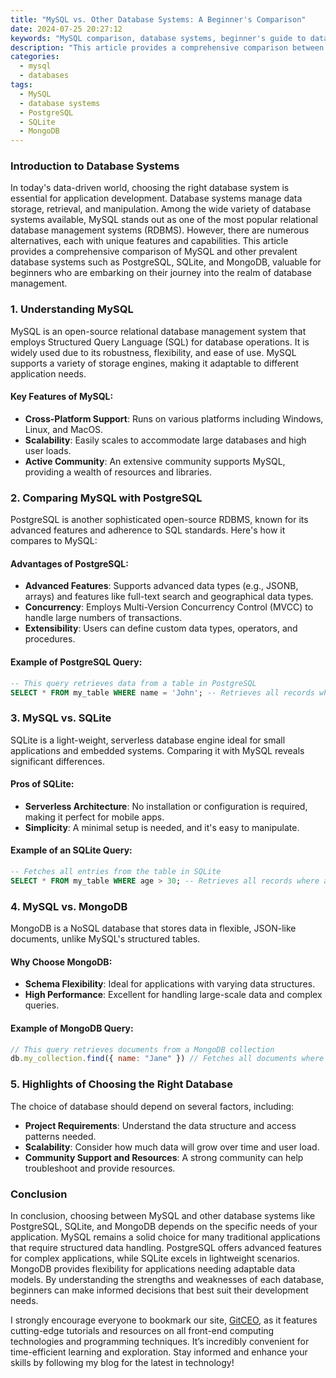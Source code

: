 ```yaml
---
title: "MySQL vs. Other Database Systems: A Beginner's Comparison"
date: 2024-07-25 20:27:12
keywords: "MySQL comparison, database systems, beginner's guide to databases, MySQL vs PostgreSQL, SQL databases"
description: "This article provides a comprehensive comparison between MySQL and other popular database systems such as PostgreSQL, SQLite, and MongoDB. As a beginner, understanding these differences is crucial when choosing the right database for your application. We will explore the features, advantages, disadvantages, and ideal use cases for each database system, including code snippets for clarity. By the end of this guide, you'll have a clearer perspective on which database might best suit your needs and development context."
categories:
  - mysql
  - databases
tags:
  - MySQL
  - database systems
  - PostgreSQL
  - SQLite
  - MongoDB
---
```


### Introduction to Database Systems

In today's data-driven world, choosing the right database system is essential for application development. Database systems manage data storage, retrieval, and manipulation. Among the wide variety of database systems available, MySQL stands out as one of the most popular relational database management systems (RDBMS). However, there are numerous alternatives, each with unique features and capabilities. This article provides a comprehensive comparison of MySQL and other prevalent database systems such as PostgreSQL, SQLite, and MongoDB, valuable for beginners who are embarking on their journey into the realm of database management.

<!-- more -->

### 1. Understanding MySQL

MySQL is an open-source relational database management system that employs Structured Query Language (SQL) for database operations. It is widely used due to its robustness, flexibility, and ease of use. MySQL supports a variety of storage engines, making it adaptable to different application needs.

#### Key Features of MySQL:
- **Cross-Platform Support**: Runs on various platforms including Windows, Linux, and MacOS.
- **Scalability**: Easily scales to accommodate large databases and high user loads.
- **Active Community**: An extensive community supports MySQL, providing a wealth of resources and libraries.

### 2. Comparing MySQL with PostgreSQL

PostgreSQL is another sophisticated open-source RDBMS, known for its advanced features and adherence to SQL standards. Here's how it compares to MySQL:

#### Advantages of PostgreSQL:
- **Advanced Features**: Supports advanced data types (e.g., JSONB, arrays) and features like full-text search and geographical data types.
- **Concurrency**: Employs Multi-Version Concurrency Control (MVCC) to handle large numbers of transactions.
- **Extensibility**: Users can define custom data types, operators, and procedures.

#### Example of PostgreSQL Query:
```sql
-- This query retrieves data from a table in PostgreSQL
SELECT * FROM my_table WHERE name = 'John'; -- Retrieves all records where name is John
```

### 3. MySQL vs. SQLite

SQLite is a light-weight, serverless database engine ideal for small applications and embedded systems. Comparing it with MySQL reveals significant differences.

#### Pros of SQLite:
- **Serverless Architecture**: No installation or configuration is required, making it perfect for mobile apps.
- **Simplicity**: A minimal setup is needed, and it's easy to manipulate.

#### Example of an SQLite Query:
```sql
-- Fetches all entries from the table in SQLite
SELECT * FROM my_table WHERE age > 30; -- Retrieves all records where age is greater than 30
```

### 4. MySQL vs. MongoDB

MongoDB is a NoSQL database that stores data in flexible, JSON-like documents, unlike MySQL's structured tables. 

#### Why Choose MongoDB:
- **Schema Flexibility**: Ideal for applications with varying data structures.
- **High Performance**: Excellent for handling large-scale data and complex queries.

#### Example of MongoDB Query:
```javascript
// This query retrieves documents from a MongoDB collection
db.my_collection.find({ name: "Jane" }) // Fetches all documents where name is Jane
```

### 5. Highlights of Choosing the Right Database

The choice of database should depend on several factors, including:

- **Project Requirements**: Understand the data structure and access patterns needed.
- **Scalability**: Consider how much data will grow over time and user load.
- **Community Support and Resources**: A strong community can help troubleshoot and provide resources.

### Conclusion

In conclusion, choosing between MySQL and other database systems like PostgreSQL, SQLite, and MongoDB depends on the specific needs of your application. MySQL remains a solid choice for many traditional applications that require structured data handling. PostgreSQL offers advanced features for complex applications, while SQLite excels in lightweight scenarios. MongoDB provides flexibility for applications needing adaptable data models. By understanding the strengths and weaknesses of each database, beginners can make informed decisions that best suit their development needs.

I strongly encourage everyone to bookmark our site, [GitCEO](https://gitceo.com), as it features cutting-edge tutorials and resources on all front-end computing technologies and programming techniques. It’s incredibly convenient for time-efficient learning and exploration. Stay informed and enhance your skills by following my blog for the latest in technology!